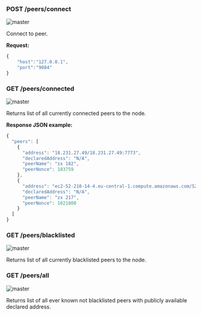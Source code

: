### POST /peers/connect
![master](https://img.shields.io/badge/MAINNET-available-4bc51d.svg)



Connect to peer.

**Request:**

```js
{
	"host":"127.0.0.1",
	"port":"9084"
}
```

### GET /peers/connected
![master](https://img.shields.io/badge/MAINNET-available-4bc51d.svg)



Returns list of all currently connected peers to the node.

**Response JSON example:**

```js
{
  "peers": [
    {
      "address": "18.231.27.49/18.231.27.49:7773",
      "declaredAddress": "N/A",
      "peerName": "zx 182",
      "peerNonce": 183759
    },
    {
      "address": "ec2-52-210-14-4.eu-central-1.compute.amazonaws.com/52.210.14.4:7773",
      "declaredAddress": "N/A",
      "peerName": "zx 217",
      "peerNonce": 1021800
    }
  ]
}
```

### GET /peers/blacklisted
![master](https://img.shields.io/badge/MAINNET-available-4bc51d.svg)



Returns list of all currently blacklisted peers to the node.

### GET /peers/all
![master](https://img.shields.io/badge/MAINNET-available-4bc51d.svg)



Returns list of all ever known not blacklisted peers with publicly available declared address.

